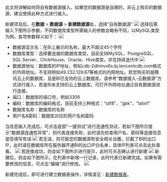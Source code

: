 
此文将讲解如何将自有数据源接入。如果您的数据源是自建的，非云上购买的数据源，建议使用此种方式进行接入。

新建项目后，在**数据** > **数据源** > **新建数据源**处，选择“自有数据源”
![](https://qcloudimg.tencent-cloud.cn/raw/29597a147a0326491c76cb64117186b1.png)
选择后需输入下图所示参数，不同数据库类型所需输入的参数会略有不同，以MySQL类型为例，各项参数释义如下：
![](https://qcloudimg.tencent-cloud.cn/raw/0a92d5248fc32ad14dae4c619c16623d.png)
- 数据源显示名：在BI上展示的名称，最大不超过45个字符
- 数据库类型：选择要连接的数据库类型，目前支持MySQL、PostgreSQL、SQL Server、ClickHouse、Oracle、Hive类型，并在持续迭代中
![](https://qcloudimg.tencent-cloud.cn/raw/1ebff829bb843cbf372d88ed9299b479.png)
- 数据源地址：数据库的IP地址，例如cdb-2dhmvx6s.bj.tencentcdb.com格式的外网地址。不支持例如49.232.129.87等格式的内网地址。若您购买的是腾讯云上的数据库，且是BI已支持的云上数据库，请参考“数据接入-云数据源”方式进行接入，若是BI未支持的云上数据库，可打开外网地址通过自有数据源进行连接。
- 端口：数据库的端口号，例如3306
- 编码：数据库的编码格式，目前支持三种格式：“utf8”、“gbk”、“latin1”
- 数据库名称：数据库的名称
- 用户名&密码：数据库对应的用户名和密码

当信息输入完成后，可点击底部“一键测试”进行连通性测试，若如下图所示提示“数据源连通性异常”，则代表连接失败，此时请先检查用户名、密码等连接信息是否填写有误
![](https://qcloudimg.tencent-cloud.cn/raw/16636d680eb92ee1d792f64a30f573d5.png)
若无误，则可能您的数据源有安全相关设置，拦截了BI的出口IP，此时请在数据库所在服务器开通BI的出口IP白名单，具体IP列表可点击此处查看。
![](https://qcloudimg.tencent-cloud.cn/raw/46f409886f43639c031edf0e4566a0e6.png)
若连接成功，则会如下图所示进行提示，此时可点击确认进行新建
![](https://qcloudimg.tencent-cloud.cn/raw/2c431d3c4b247e8d22f9e77beaefd310.png)
新建后，则会如下图所示，在列表中新增一行记录，此时代表已新建完成。如果有需要修改的信息，可点击“编辑”进行修改。
![](https://qcloudimg.tencent-cloud.cn/raw/26b98a2be5f1e518e2b06a460c06ae16.png)

新建完成后，即可进行建立数据表操作，详情请见：[新建数据表](https://cloud.tencent.com/document/product/590/78866)。
